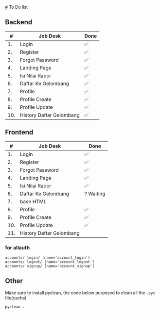 [#](#.md) To Do list

## Backend

| #   | Job Desk                 | Done |
|-----|--------------------------|------|
| 1.  | Login                    | ✅    |
| 2.  | Register                 | ✅    |
| 3.  | Forgot Password          | ✅    |
| 4.  | Landing Page             | ✅    |
| 5.  | Isi Nilai Rapor          | ✅    |
| 6.  | Daftar Ke Gelombang      | ✅    |
| 7.  | Profile                  | ✅    |
| 8.  | Profile Create           | ✅    |
| 9.  | Profile Update           | ✅    |
| 10. | History Daftar Gelombang | ✅    |

## Frontend

| #   | Job Desk                 | Done      |
|-----|--------------------------|-----------|
| 1.  | Login                    | ✅         |
| 2.  | Register                 | ✅         |
| 3.  | Forgot Password          | ✅         |
| 4.  | Landing Page             | ✅         |
| 5.  | Isi Nilai Rapor          | ✅         |
| 6.  | Daftar Ke Gelombang      | ? Waiting |
| 7.  | base HTML                |           |
| 8.  | Profile                  | ✅         |
| 9.  | Profile Create           | ✅         |
| 10. | Profile Update           | ✅         |
| 11. | History Daftar Gelombang |           |

### for allauth

```text
accounts/ login/ [name='account_login']
accounts/ logout/ [name='account_logout']
accounts/ signup/ [name='account_signup']
```

## Other

Make sure to install pyclean, the code below purposed to clean all the `.pyc` file(cache)

```bash
pyclean .
```
